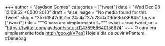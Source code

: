 
+++
author = "Jaydson Gomes"
categories = ["tweet"]
date = "Wed Dec 08 12:09:52 +0000 2010"
draft = false
image = "No media found for this Tweet"
slug = "357b1542d6c1cc24a4a237d78c4d19de8da36845"
tags = ["tweet"]
title = """O cara era simplesmente f..."""
tweet = true
tweet_url = "https://twitter.com/jaydson/status/12478966640156674"
+++
O cara era simplesmente foda http://goo.gl/VPaq1 Hoje é dia de ouvir #Pantera #Dimebag
